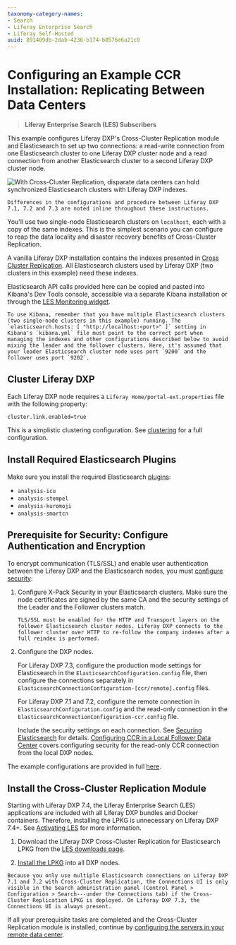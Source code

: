 ```yaml
---
taxonomy-category-names:
- Search
- Liferay Enterprise Search
- Liferay Self-Hosted
uuid: 891409db-2dab-4236-b174-b8576e6a21c0
---
```

# Configuring an Example CCR Installation: Replicating Between Data Centers

> **Liferay Enterprise Search (LES) Subscribers**

This example configures Liferay DXP's Cross-Cluster Replication module and Elasticsearch to set up two connections: a read-write connection from one Elasticsearch cluster to one Liferay DXP cluster node and a read connection from another Elasticsearch cluster to a second Liferay DXP cluster node.

![With Cross-Cluster Replication, disparate data centers can hold synchronized Elasticsearch clusters with Liferay DXP indexes.](./configuring-an-example-ccr-installation-replicating-between-data-centers/images/01.png)

```{important}
Differences in the configurations and procedure between Liferay DXP 7.1, 7.2 and 7.3 are noted inline throughout these instructions.
```

You'll use two single-node Elasticsearch clusters on `localhost`, each with a copy of the same indexes. This is the simplest scenario you can configure to reap the data locality and disaster recovery benefits of Cross-Cluster Replication.

A vanilla Liferay DXP installation contains the indexes presented in [Cross Cluster Replication](./cross-cluster-replication.md#liferay-dxp-decide-which-indexes-to-replicate-from-the-remote-cluster). All Elasticsearch clusters used by Liferay DXP (two clusters in this example) need these indexes.

Elasticsearch API calls provided here can be copied and pasted into Kibana's Dev Tools console, accessible via a separate Kibana installation or through the [LES Monitoring widget](../monitoring-elasticsearch.md).

```{note}
To use Kibana, remember that you have multiple Elasticsearch clusters (two single-node clusters in this example) running. The `elasticsearch.hosts: [ "http://localhost:<port>" ]` setting in Kibana's `kibana.yml` file must point to the correct port when managing the indexes and other configurations described below to avoid mixing the leader and the follower clusters. Here, it's assumed that your leader Elasticsearch cluster node uses port `9200` and the follower uses port `9202`. 
```

## Cluster Liferay DXP 

Each Liferay DXP node requires a `Liferay Home/portal-ext.properties` file with the following property:

```properties
cluster.link.enabled=true
```

This is a simplistic clustering configuration. See [clustering](../../../installation-and-upgrades/setting-up-liferay/clustering-for-high-availability.md) for a full configuration. 

## Install Required Elasticsearch Plugins

Make sure you install the required Elasticsearch [plugins](../../installing-and-upgrading-a-search-engine/elasticsearch/installing-elasticsearch.md#install-elasticsearch):

- `analysis-icu`
- `analysis-stempel`
- `analysis-kuromoji`
- `analysis-smartcn`

## Prerequisite for Security: Configure Authentication and Encryption

To encrypt communication (TLS/SSL) and enable user authentication between the Liferay DXP and the Elasticsearch nodes, you must [configure security](../../installing-and-upgrading-a-search-engine/elasticsearch/securing-elasticsearch.md):

1. Configure X-Pack Security in your Elasticsearch clusters. Make sure the node certificates are signed by the same CA and the security settings of the Leader and the Follower clusters match.

   ```{note}
   TLS/SSL must be enabled for the HTTP and Transport layers on the follower Elasticsearch cluster nodes. Liferay DXP connects to the follower cluster over HTTP to re-follow the company indexes after a full reindex is performed.
   ```

1. Configure the DXP nodes. 

   For Liferay DXP 7.3, configure the production mode settings for Elasticsearch in the `ElasticsearchConfiguration.config` file, then configure the connections separately in `ElasticsearchConnectionConfiguration-[ccr/remote].config` files. 


   For Liferay DXP 7.1 and 7.2, configure the remote connection in `ElasticsearchConfiguration.config` and the read-only connection in the `ElasticsearchConnectionConfiguration-ccr.config` file. 

   Include the security settings on each connection. See [Securing Elasticsearch](../../installing-and-upgrading-a-search-engine/elasticsearch/securing-elasticsearch.md) for details. [Configuring CCR in a Local Follower Data Center](./configuring-ccr-in-a-local-follower-data-center.md) covers configuring security for the read-only CCR connection from the local DXP nodes.

The example configurations are provided in full [here](./ccr-basic-use-case-config-reference.md).

## Install the Cross-Cluster Replication Module

Starting with Liferay DXP 7.4, the Liferay Enterprise Search (LES) applications are included with all Liferay DXP bundles and Docker containers. Therefore, installing the LPKG is unnecessary on Liferay DXP 7.4+. See [Activating LES](../activating-liferay-enterprise-search.md) for more information.

1. Download the Liferay DXP Cross-Cluster Replication for Elasticsearch LPKG from the [LES downloads page](https://customer.liferay.com/downloads).

1. [Install the LPKG](../../../system-administration/installing-and-managing-apps/installing-apps.md) into all DXP nodes.

```{tip}
Because you only use multiple Elasticsearch connections on Liferay DXP 7.1 and 7.2 with Cross-Cluster Replication, the Connections UI is only visible in the Search administration panel (Control Panel > Configuration > Search---under the Connections tab) if the Cross-Cluster Replication LPKG is deployed. On Liferay DXP 7.3, the Connections UI is always present.
```

If all your prerequisite tasks are completed and the Cross-Cluster Replication module is installed, continue by [configuring the servers in your remote data center](./configuring-ccr-in-a-remote-leader-data-center.md).
